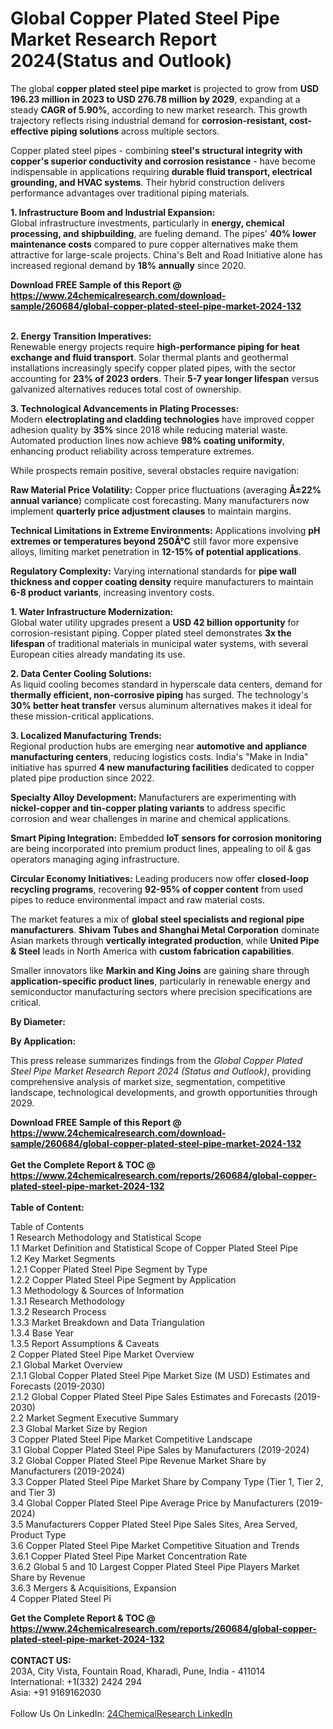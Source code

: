 <h1>Global Copper Plated Steel Pipe Market Research Report 2024(Status and Outlook)</h1><p>The global <strong>copper plated steel pipe market</strong> is projected to grow from <strong>USD 196.23 million in 2023 to USD 276.78 million by 2029</strong>, expanding at a steady <strong>CAGR of 5.90%</strong>, according to new market research. This growth trajectory reflects rising industrial demand for <strong>corrosion-resistant, cost-effective piping solutions</strong> across multiple sectors.</p><p>Copper plated steel pipes - combining <strong>steel's structural integrity with copper's superior conductivity and corrosion resistance</strong> - have become indispensable in applications requiring <strong>durable fluid transport, electrical grounding, and HVAC systems</strong>. Their hybrid construction delivers performance advantages over traditional piping materials.</p><p><strong>1. Infrastructure Boom and Industrial Expansion:</strong><br>
Global infrastructure investments, particularly in <strong>energy, chemical processing, and shipbuilding</strong>, are fueling demand. The pipes' <strong>40% lower maintenance costs</strong> compared to pure copper alternatives make them attractive for large-scale projects. China's Belt and Road Initiative alone has increased regional demand by <strong>18% annually</strong> since 2020.</p><div><b>Download FREE Sample of this Report @ 
            <a href="https://www.24chemicalresearch.com/download-sample/260684/global-copper-plated-steel-pipe-market-2024-132">
            https://www.24chemicalresearch.com/download-sample/260684/global-copper-plated-steel-pipe-market-2024-132</a></b></div><br><p><strong>2. Energy Transition Imperatives:</strong><br>
Renewable energy projects require <strong>high-performance piping for heat exchange and fluid transport</strong>. Solar thermal plants and geothermal installations increasingly specify copper plated pipes, with the sector accounting for <strong>23% of 2023 orders</strong>. Their <strong>5-7 year longer lifespan</strong> versus galvanized alternatives reduces total cost of ownership.</p><p><strong>3. Technological Advancements in Plating Processes:</strong><br>
Modern <strong>electroplating and cladding technologies</strong> have improved copper adhesion quality by <strong>35%</strong> since 2018 while reducing material waste. Automated production lines now achieve <strong>98% coating uniformity</strong>, enhancing product reliability across temperature extremes.</p><p>While prospects remain positive, several obstacles require navigation:</p><p><strong>Raw Material Price Volatility:</strong> Copper price fluctuations (averaging <strong>Â±22% annual variance</strong>) complicate cost forecasting. Many manufacturers now implement <strong>quarterly price adjustment clauses</strong> to maintain margins.</p><p><strong>Technical Limitations in Extreme Environments:</strong> Applications involving <strong>pH extremes or temperatures beyond 250Â°C</strong> still favor more expensive alloys, limiting market penetration in <strong>12-15% of potential applications</strong>.</p><p><strong>Regulatory Complexity:</strong> Varying international standards for <strong>pipe wall thickness and copper coating density</strong> require manufacturers to maintain <strong>6-8 product variants</strong>, increasing inventory costs.</p><p><strong>1. Water Infrastructure Modernization:</strong><br>
Global water utility upgrades present a <strong>USD 42 billion opportunity</strong> for corrosion-resistant piping. Copper plated steel demonstrates <strong>3x the lifespan</strong> of traditional materials in municipal water systems, with several European cities already mandating its use.</p><p><strong>2. Data Center Cooling Solutions:</strong><br>
As liquid cooling becomes standard in hyperscale data centers, demand for <strong>thermally efficient, non-corrosive piping</strong> has surged. The technology's <strong>30% better heat transfer</strong> versus aluminum alternatives makes it ideal for these mission-critical applications.</p><p><strong>3. Localized Manufacturing Trends:</strong><br>
Regional production hubs are emerging near <strong>automotive and appliance manufacturing centers</strong>, reducing logistics costs. India's "Make in India" initiative has spurred <strong>4 new manufacturing facilities</strong> dedicated to copper plated pipe production since 2022.</p><p><strong>Specialty Alloy Development:</strong> Manufacturers are experimenting with <strong>nickel-copper and tin-copper plating variants</strong> to address specific corrosion and wear challenges in marine and chemical applications.</p><p><strong>Smart Piping Integration:</strong> Embedded <strong>IoT sensors for corrosion monitoring</strong> are being incorporated into premium product lines, appealing to oil &amp; gas operators managing aging infrastructure.</p><p><strong>Circular Economy Initiatives:</strong> Leading producers now offer <strong>closed-loop recycling programs</strong>, recovering <strong>92-95% of copper content</strong> from used pipes to reduce environmental impact and raw material costs.</p><p>The market features a mix of <strong>global steel specialists and regional pipe manufacturers</strong>. <strong>Shivam Tubes and Shanghai Metal Corporation</strong> dominate Asian markets through <strong>vertically integrated production</strong>, while <strong>United Pipe &amp; Steel</strong> leads in North America with <strong>custom fabrication capabilities</strong>.</p><p>Smaller innovators like <strong>Markin and King Joins</strong> are gaining share through <strong>application-specific product lines</strong>, particularly in renewable energy and semiconductor manufacturing sectors where precision specifications are critical.</p><p><strong>By Diameter:</strong></p><p><strong>By Application:</strong></p><p>This press release summarizes findings from the <em>Global Copper Plated Steel Pipe Market Research Report 2024 (Status and Outlook)</em>, providing comprehensive analysis of market size, segmentation, competitive landscape, technological developments, and growth opportunities through 2029.</p><div><b>Download FREE Sample of this Report @ 
            <a href="https://www.24chemicalresearch.com/download-sample/260684/global-copper-plated-steel-pipe-market-2024-132">
            https://www.24chemicalresearch.com/download-sample/260684/global-copper-plated-steel-pipe-market-2024-132</a></b></div><br><div><b>Get the Complete Report & TOC @ 
            <a href="https://www.24chemicalresearch.com/reports/260684/global-copper-plated-steel-pipe-market-2024-132">
            https://www.24chemicalresearch.com/reports/260684/global-copper-plated-steel-pipe-market-2024-132</a></b></div><br>
            <b>Table of Content:</b><p>Table of Contents<br />
1 Research Methodology and Statistical Scope<br />
1.1 Market Definition and Statistical Scope of Copper Plated Steel Pipe<br />
1.2 Key Market Segments<br />
1.2.1 Copper Plated Steel Pipe Segment by Type<br />
1.2.2 Copper Plated Steel Pipe Segment by Application<br />
1.3 Methodology & Sources of Information<br />
1.3.1 Research Methodology<br />
1.3.2 Research Process<br />
1.3.3 Market Breakdown and Data Triangulation<br />
1.3.4 Base Year<br />
1.3.5 Report Assumptions & Caveats<br />
2 Copper Plated Steel Pipe Market Overview<br />
2.1 Global Market Overview<br />
2.1.1 Global Copper Plated Steel Pipe Market Size (M USD) Estimates and Forecasts (2019-2030)<br />
2.1.2 Global Copper Plated Steel Pipe Sales Estimates and Forecasts (2019-2030)<br />
2.2 Market Segment Executive Summary<br />
2.3 Global Market Size by Region<br />
3 Copper Plated Steel Pipe Market Competitive Landscape<br />
3.1 Global Copper Plated Steel Pipe Sales by Manufacturers (2019-2024)<br />
3.2 Global Copper Plated Steel Pipe Revenue Market Share by Manufacturers (2019-2024)<br />
3.3 Copper Plated Steel Pipe Market Share by Company Type (Tier 1, Tier 2, and Tier 3)<br />
3.4 Global Copper Plated Steel Pipe Average Price by Manufacturers (2019-2024)<br />
3.5 Manufacturers Copper Plated Steel Pipe Sales Sites, Area Served, Product Type<br />
3.6 Copper Plated Steel Pipe Market Competitive Situation and Trends<br />
3.6.1 Copper Plated Steel Pipe Market Concentration Rate<br />
3.6.2 Global 5 and 10 Largest Copper Plated Steel Pipe Players Market Share by Revenue<br />
3.6.3 Mergers & Acquisitions, Expansion<br />
4 Copper Plated Steel Pi</p><div><b>Get the Complete Report & TOC @ 
            <a href="https://www.24chemicalresearch.com/reports/260684/global-copper-plated-steel-pipe-market-2024-132">
            https://www.24chemicalresearch.com/reports/260684/global-copper-plated-steel-pipe-market-2024-132</a></b></div><br><b>CONTACT US:</b><br>
            203A, City Vista, Fountain Road, Kharadi, Pune, India - 411014<br>
            International: +1(332) 2424 294<br>
            Asia: +91 9169162030 <br><br>
            Follow Us On LinkedIn: <a href="https://www.linkedin.com/company/24chemicalresearch/">24ChemicalResearch LinkedIn</a>